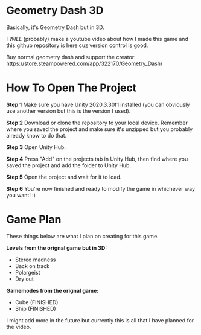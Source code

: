 # Geometry Dash 3D
Basically, it's Geometry Dash but in 3D.

I *WILL* (probably) make a youtube video about how I made this game and this github repository is here cuz version control is good.

Buy normal geometry dash and support the creator: 
https://store.steampowered.com/app/322170/Geometry_Dash/

# How To Open The Project
**Step 1**
Make sure you have Unity 2020.3.30f1 installed (you can obviously use another version but this is the version I used).

**Step 2**
Download or clone the repository to your local device. Remember where you saved the project and make sure it's unzipped but you probably already know to do that.

**Step 3**
Open Unity Hub.

**Step 4**
Press "Add" on the projects tab in Unity Hub, then find where you saved the project and add the folder to Unity Hub.

**Step 5**
Open the project and wait for it to load.

**Step 6**
You're now finished and ready to modify the game in whichever way you want! :)

# Game Plan
These things below are what I plan on creating for this game.

**Levels from the orignal game but in 3D:**
- Stereo madness
- Back on track
- Polargeist
- Dry out

**Gamemodes from the orignal game:**
- Cube (FINISHED)
- Ship (FINISHED)

I might add more in the future but currently this is all that I have planned for the video.
